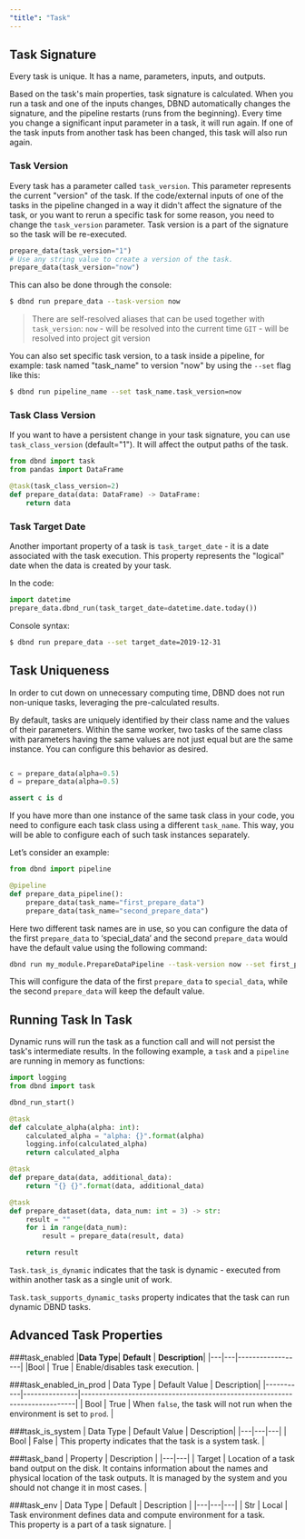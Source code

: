 ```yaml
---
"title": "Task"
---
```

## Task Signature
Every task is unique. It has a name, parameters, inputs, and outputs.

Based on the task's main properties, task signature is calculated. When you run a task and one of the inputs changes, DBND automatically changes the signature, and the pipeline restarts (runs from the beginning). Every time you change a significant input parameter in a task, it will run again. If one of the task inputs from another task has been changed, this task will also run again.

### Task Version
Every task has a parameter called `task_version`. This parameter represents the current "version" of the task. If the code/external inputs of one of the tasks in the pipeline changed in a way it didn't affect the signature of the task, or you want to rerun a specific task for some reason, you need to change the `task_version` parameter. Task version is a part of the signature so the task will be re-executed.

<!-- noqa -->
```python
prepare_data(task_version="1")
# Use any string value to create a version of the task.
prepare_data(task_version="now")
```
This can also be done through the console:
```bash
$ dbnd run prepare_data --task-version now
```

> There are self-resolved aliases that can be used together with `task_version`:
>   `now` - will be resolved into the current time
>  `GIT`   - will be resolved into project git version

You can also set specific task version, to a task inside a pipeline, for example:
task named "task_name" to version "now" by using the `--set` flag like this:
```bash
$ dbnd run pipeline_name --set task_name.task_version=now
```

### Task Class Version
If you want to have a persistent change in your task signature, you can use `task_class_version` (default="1"). It will affect the output paths of the task.
```python
from dbnd import task
from pandas import DataFrame

@task(task_class_version=2)
def prepare_data(data: DataFrame) -> DataFrame:
    return data
```

### Task Target Date
Another important property of a  task is `task_target_date` - it is a date associated with the task execution. This property represents the "logical" date when the data is created by your task.

In the code:

<!-- noqa -->
```python
import datetime
prepare_data.dbnd_run(task_target_date=datetime.date.today())
```

Console syntax:
```bash
$ dbnd run prepare_data --set target_date=2019-12-31
```

## Task Uniqueness

In order to cut down on unnecessary computing time, DBND does not run non-unique tasks, leveraging the pre-calculated results.

By default, tasks are uniquely identified by their class name and the values of their parameters. Within the same worker, two tasks of the same class with parameters having the same values are not just equal but are the same instance. You can configure this behavior as desired.

<!-- noqa -->
```python

c = prepare_data(alpha=0.5)
d = prepare_data(alpha=0.5)

assert c is d
```

If you have more than one instance of the same task class in your code, you need to configure each task class using a different `task_name`. This way, you will be able to configure each of such task instances separately.

Let’s consider an example:

<!-- noqa -->
```python
from dbnd import pipeline

@pipeline
def prepare_data_pipeline():
    prepare_data(task_name="first_prepare_data")
    prepare_data(task_name="second_prepare_data")
```

Here two different task names are in use, so you can configure the data of the first `prepare_data` to ‘special_data’ and the second  `prepare_data` would have the default value using the following command:
```bash
dbnd run my_module.PrepareDataPipeline --task-version now --set first_prepare_data.data=special_data
```

This will configure the data of the first  `prepare_data` to `special_data`, while the second  `prepare_data` will keep the default value.

## Running Task In Task

Dynamic runs will run the task as a function call and will not persist the task's intermediate results. In the following example, a `task` and a `pipeline` are running in memory as functions:

<!-- noqa -->
```python
import logging
from dbnd import task

dbnd_run_start()

@task
def calculate_alpha(alpha: int):
    calculated_alpha = "alpha: {}".format(alpha)
    logging.info(calculated_alpha)
    return calculated_alpha

@task
def prepare_data(data, additional_data):
    return "{} {}".format(data, additional_data)

@task
def prepare_dataset(data, data_num: int = 3) -> str:
    result = ""
    for i in range(data_num):
        result = prepare_data(result, data)

    return result
```

`Task.task_is_dynamic` indicates that the task is dynamic - executed from within another task as a single unit of work.

`Task.task_supports_dynamic_tasks` property indicates that the task can run dynamic DBND tasks.

## Advanced Task Properties

###task_enabled
|**Data Type**| **Default** | **Description**|
|---|---|------------------|
|Bool | True | Enable/disables task execution. |


###task_enabled_in_prod
| Data Type | Default Value | Description|
|-----------|---------------|----------------------------------------------------------------------------|
| Bool      | True          | When `false`, the task will not run when the environment is set to `prod`. |


###task_is_system
| Data Type | Default Value | Description|
|---|---|---|
| Bool | False | This property indicates that the task is a system task. |

###task_band
| Property | Description |
|---|---|
| Target | Location of a task band output on the disk. It contains information about the names and physical location of the task outputs. It is managed by the system and you should not change it in most cases. |

###task_env
| Data Type | Default | Description |
|---|---|---|
| Str | Local | Task environment defines data and compute environment for a task. <br> This property is a part of a task signature. |